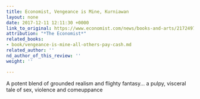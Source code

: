 ```yaml
---
title: Economist, Vengeance is Mine, Kurniawan
layout: none
date: 2017-12-11 12:11:30 +0000
link_to_original: https://www.economist.com/news/books-and-arts/21724974-eka-kurniawans-books-are-characterised-bold-ideas-and-rambunctious-energy
attribution: "*The Economist*"
related_books:
- book/vengeance-is-mine-all-others-pay-cash.md
related_author: ''
nd_author_of_this_review: ''
weight: ''

---
```

A potent blend of grounded realism and flighty fantasy... a pulpy, visceral tale of sex, violence and comeuppance